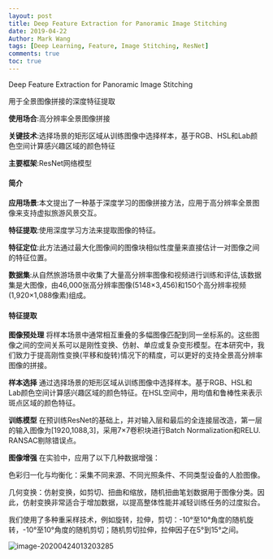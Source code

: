 ```yaml
---
layout: post
title: Deep Feature Extraction for Panoramic Image Stitching
date: 2019-04-22
Author: Mark Wang
tags: [Deep Learning, Feature, Image Stitching, ResNet]
comments: true
toc: true
---
```


Deep Feature Extraction for Panoramic Image Stitching

用于全景图像拼接的深度特征提取  

__使用场合__:高分辨率全景图像拼接

__关键技术__:选择场景的矩形区域从训练图像中选择样本，基于RGB、HSL和Lab颜色空间计算感兴趣区域的颜色特征

__主要框架__:ResNet网络模型

#### 简介

__应用场景__:本文提出了一种基于深度学习的图像拼接方法，应用于高分辨率全景图像来支持虚拟旅游风景交互。

__特征提取__:使用深度学习方法来提取图像的特征。

__特征定位__:此方法通过最大化图像间的图像块相似性度量来直接估计一对图像之间的特征位置。

__数据集__:从自然旅游场景中收集了大量高分辨率图像和视频进行训练和评估,该数据集是大图像，由46,000张高分辨率图像(5148×3,456)和150个高分辨率视频(1,920×1,088像素)组成。

#### 特征提取

__图像预处理__ 将样本场景中通常相互重叠的多幅图像匹配到同一坐标系的。这些图像之间的空间关系可以是刚性变换、仿射、单应或复杂变形模型。在本研究中，我们致力于提高刚性变换(平移和旋转)情况下的精度，可以更好的支持全景高分辨率图像的拼接。

__样本选择__ 通过选择场景的矩形区域从训练图像中选择样本。基于RGB、HSL和Lab颜色空间计算感兴趣区域的颜色特征。在HSL空间中，用均值和鲁棒性来表示斑点区域的颜色特征。

__训练模型__ 在预训练ResNet的基础上，并对输入层和最后的全连接层改造，第一层的输入图像为[1920,1088,3]，采用7×7卷积块进行Batch Normalization和RELU. RANSAC剔除错误点。

__图像增强__  在实验中，应用了以下几种数据增强：

色彩归一化与均衡化：采集不同来源、不同光照条件、不同类型设备的人脸图像。

几何变换：仿射变换，如剪切、扭曲和缩放，随机扭曲笔划数据用于图像分类。因此，仿射变换非常适合于增加数据，以提高整体性能并减轻训练任务的过度拟合。

我们使用了多种重采样技术，例如旋转，拉伸，剪切：-10°至10°角度的随机旋转，-10°至10°角度的随机剪切；随机剪切拉伸，拉伸因子在5°到15°之间。

![image-20200424013203285](/images/image-20200424013203285.png)

